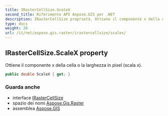 ```yaml
---
title: IRasterCellSize.ScaleX
second_title: Riferimento API Aspose.GIS per .NET
description: IRasterCellSize proprietà. Ottiene il componente x della cella o la larghezza in pixel scala x.
type: docs
weight: 20
url: /it/net/aspose.gis.raster/irastercellsize/scalex/
---
```

## IRasterCellSize.ScaleX property

Ottiene il componente x della cella o la larghezza in pixel (scala x).

```csharp
public double ScaleX { get; }
```

### Guarda anche

* interface [IRasterCellSize](../)
* spazio dei nomi [Aspose.Gis.Raster](../../irastercellsize/)
* assemblea [Aspose.GIS](../../../)


